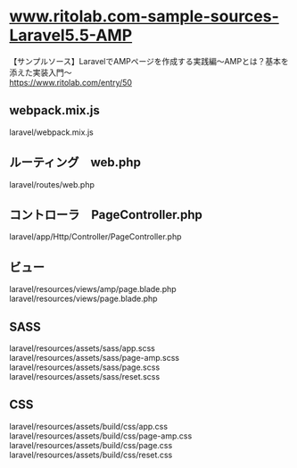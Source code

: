 # www.ritolab.com-sample-sources-Laravel5.5-AMP
【サンプルソース】LaravelでAMPページを作成する実践編～AMPとは？基本を添えた実装入門～  
https://www.ritolab.com/entry/50

## webpack.mix.js
laravel/webpack.mix.js

## ルーティング　web.php
laravel/routes/web.php

## コントローラ　PageController.php
laravel/app/Http/Controller/PageController.php

## ビュー
laravel/resources/views/amp/page.blade.php  
laravel/resources/views/page.blade.php

## SASS
laravel/resources/assets/sass/app.scss  
laravel/resources/assets/sass/page-amp.scss  
laravel/resources/assets/sass/page.scss  
laravel/resources/assets/sass/reset.scss  

## CSS
laravel/resources/assets/build/css/app.css  
laravel/resources/assets/build/css/page-amp.css  
laravel/resources/assets/build/css/page.css  
laravel/resources/assets/build/css/reset.css  
